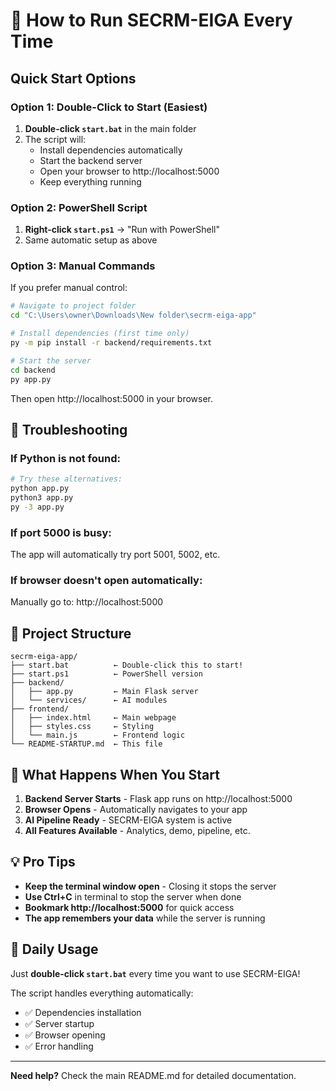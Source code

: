 # 🚀 How to Run SECRM-EIGA Every Time

## Quick Start Options

### Option 1: Double-Click to Start (Easiest)
1. **Double-click `start.bat`** in the main folder
2. The script will:
   - Install dependencies automatically
   - Start the backend server
   - Open your browser to http://localhost:5000
   - Keep everything running

### Option 2: PowerShell Script
1. **Right-click `start.ps1`** → "Run with PowerShell"
2. Same automatic setup as above

### Option 3: Manual Commands
If you prefer manual control:

```bash
# Navigate to project folder
cd "C:\Users\owner\Downloads\New folder\secrm-eiga-app"

# Install dependencies (first time only)
py -m pip install -r backend/requirements.txt

# Start the server
cd backend
py app.py
```

Then open http://localhost:5000 in your browser.

## 🔧 Troubleshooting

### If Python is not found:
```bash
# Try these alternatives:
python app.py
python3 app.py
py -3 app.py
```

### If port 5000 is busy:
The app will automatically try port 5001, 5002, etc.

### If browser doesn't open automatically:
Manually go to: http://localhost:5000

## 📁 Project Structure
```
secrm-eiga-app/
├── start.bat          ← Double-click this to start!
├── start.ps1          ← PowerShell version
├── backend/
│   ├── app.py         ← Main Flask server
│   └── services/      ← AI modules
├── frontend/
│   ├── index.html     ← Main webpage
│   ├── styles.css     ← Styling
│   └── main.js        ← Frontend logic
└── README-STARTUP.md  ← This file
```

## 🎯 What Happens When You Start

1. **Backend Server Starts** - Flask app runs on http://localhost:5000
2. **Browser Opens** - Automatically navigates to your app
3. **AI Pipeline Ready** - SECRM-EIGA system is active
4. **All Features Available** - Analytics, demo, pipeline, etc.

## 💡 Pro Tips

- **Keep the terminal window open** - Closing it stops the server
- **Use Ctrl+C** in terminal to stop the server when done
- **Bookmark http://localhost:5000** for quick access
- **The app remembers your data** while the server is running

## 🔄 Daily Usage

Just **double-click `start.bat`** every time you want to use SECRM-EIGA!

The script handles everything automatically:
- ✅ Dependencies installation
- ✅ Server startup
- ✅ Browser opening
- ✅ Error handling

---

**Need help?** Check the main README.md for detailed documentation.
